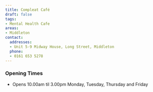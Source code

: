 ```yaml
---
title: Compleat Café
draft: false
tags:
- Mental Health Cafe
areas:
- Middleton
contact:
  addresses:
  - Unit 5-9 Midway House, Long Street, Middleton
  phone:
  - 0161 653 5278
---
```


### Opening Times
* Opens 10.00am til 3.00pm Monday, Tuesday, Thursday and Friday


